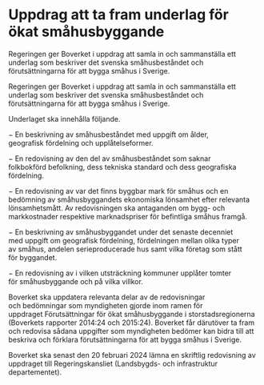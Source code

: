 # Uppdrag att ta fram underlag för ökat småhusbyggande

Regeringen ger Boverket i uppdrag att samla in och sammanställa ett underlag som beskriver det svenska småhusbeståndet och förutsättningarna för att bygga småhus i Sverige.

Regeringen ger Boverket i uppdrag att samla in och sammanställa ett underlag som beskriver det svenska småhusbeståndet och förutsättningarna för att bygga småhus i Sverige.

Underlaget ska innehålla följande.

− En beskrivning av småhusbeståndet med uppgift om ålder, geografisk fördelning och upplåtelseformer.

− En redovisning av den del av småhusbeståndet som saknar folkbokförd befolkning, dess tekniska standard och dess geografiska fördelning.

− En redovisning av var det finns byggbar mark för småhus och en bedömning av småhusbyggandets ekonomiska lönsamhet efter relevanta lönsamhetsmått. Av redovisningen ska antaganden om bygg- och markkostnader respektive marknadspriser för befintliga småhus framgå.

− En beskrivning av småhusbyggandet under det senaste decenniet med uppgift om geografisk fördelning, fördelningen mellan olika typer av småhus, andelen serieproducerade hus samt vilka företag som stått för byggandet.

− En redovisning av i vilken utsträckning kommuner upplåter tomter för småhusbyggande och på vilka villkor.

Boverket ska uppdatera relevanta delar av de redovisningar och bedömningar som myndigheten gjorde inom ramen för uppdraget Förutsättningar för ökat småhusbyggande i storstadsregionerna (Boverkets rapporter 2014:24 och 2015:24). Boverket får därutöver ta fram och redovisa sådana uppgifter som myndigheten bedömer kan bidra till att beskriva och förklara förutsättningarna för att bygga småhus i Sverige.

Boverket ska senast den 20 februari 2024 lämna en skriftlig redovisning av uppdraget till Regeringskansliet (Landsbygds- och infrastruktur departementet).
